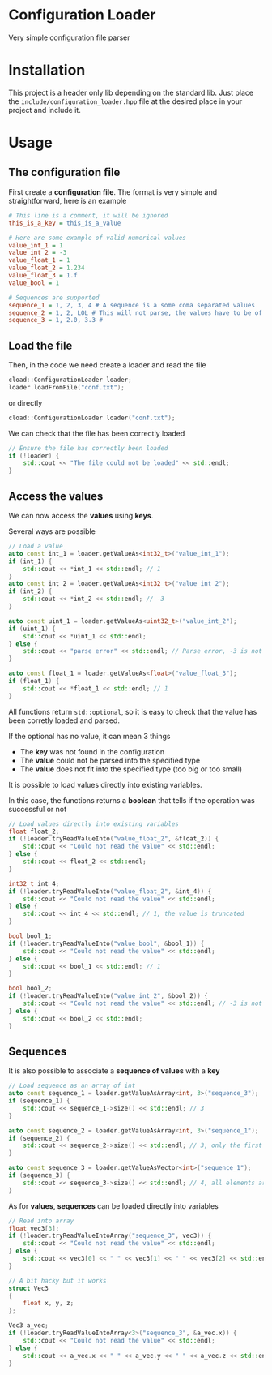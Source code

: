 # Configuration Loader

Very simple configuration file parser

# Installation

This project is a header only lib depending on the standard lib.
Just place the `include/configuration_loader.hpp` file at the desired place in your project and include it.

# Usage

## The configuration file
First create a **configuration file**.
The format is very simple and straightforward, here is an example
```ini
# This line is a comment, it will be ignored
this_is_a_key = this_is_a_value

# Here are some example of valid numerical values
value_int_1 = 1
value_int_2 = -3
value_float_1 = 1
value_float_2 = 1.234
value_float_3 = 1.f
value_bool = 1

# Sequences are supported
sequence_1 = 1, 2, 3, 4 # A sequence is a some coma separated values
sequence_2 = 1, 2, LOL # This will not parse, the values have to be of convertible to same type
sequence_3 = 1, 2.0, 3.3 #
```

## Load the file
Then, in the code we need create a loader and read the file
```cpp
cload::ConfigurationLoader loader;
loader.loadFromFile("conf.txt");
```
or directly
```cpp
cload::ConfigurationLoader loader("conf.txt");
```
We can check that the file has been correctly loaded
```cpp
// Ensure the file has correctly been loaded
if (!loader) {
    std::cout << "The file could not be loaded" << std::endl;
}
```

## Access the values
We can now access the **values** using **keys**.

Several ways are possible
```cpp
// Load a value
auto const int_1 = loader.getValueAs<int32_t>("value_int_1");
if (int_1) {
    std::cout << *int_1 << std::endl; // 1
}
auto const int_2 = loader.getValueAs<int32_t>("value_int_2");
if (int_2) {
    std::cout << *int_2 << std::endl; // -3
}

auto const uint_1 = loader.getValueAs<uint32_t>("value_int_2");
if (uint_1) {
    std::cout << *uint_1 << std::endl;
} else {
    std::cout << "parse error" << std::endl; // Parse error, -3 is not supported by uint32_t
}

auto const float_1 = loader.getValueAs<float>("value_float_3");
if (float_1) {
    std::cout << *float_1 << std::endl; // 1
}
```

All functions return `std::optional`, so it is easy to check that the value has been corretly loaded and parsed.

If the optional has no value, it can mean 3 things
 - The **key** was not found in the configuration
 - The **value** could not be parsed into the specified type
 - The **value** does not fit into the specified type (too big or too small)

It is possible to load values directly into existing variables.

In this case, the functions returns a **boolean** that tells if the operation was successful or not
```cpp
// Load values directly into existing variables
float float_2;
if (!loader.tryReadValueInto("value_float_2", &float_2)) {
    std::cout << "Could not read the value" << std::endl;
} else {
    std::cout << float_2 << std::endl;
}

int32_t int_4;
if (!loader.tryReadValueInto("value_float_2", &int_4)) {
    std::cout << "Could not read the value" << std::endl;
} else {
    std::cout << int_4 << std::endl; // 1, the value is truncated
}

bool bool_1;
if (!loader.tryReadValueInto("value_bool", &bool_1)) {
    std::cout << "Could not read the value" << std::endl;
} else {
    std::cout << bool_1 << std::endl; // 1
}

bool bool_2;
if (!loader.tryReadValueInto("value_int_2", &bool_2)) {
    std::cout << "Could not read the value" << std::endl; // -3 is not supported by bool
} else {
    std::cout << bool_2 << std::endl;
}
```

## Sequences
It is also possible to associate a **sequence of values** with a **key**

```cpp
// Load sequence as an array of int
auto const sequence_1 = loader.getValueAsArray<int, 3>("sequence_3");
if (sequence_1) {
    std::cout << sequence_1->size() << std::endl; // 3
}

auto const sequence_2 = loader.getValueAsArray<int, 3>("sequence_1");
if (sequence_2) {
    std::cout << sequence_2->size() << std::endl; // 3, only the first 3 elements of the sequence are loaded
}

auto const sequence_3 = loader.getValueAsVector<int>("sequence_1");
if (sequence_3) {
    std::cout << sequence_3->size() << std::endl; // 4, all elements are loaded
}
```

As for **values**, **sequences** can be loaded directly into variables
```cpp
// Read into array
float vec3[3];
if (!loader.tryReadValueIntoArray("sequence_3", vec3)) {
    std::cout << "Could not read the value" << std::endl;
} else {
    std::cout << vec3[0] << " " << vec3[1] << " " << vec3[2] << std::endl; // 1 2 3.3
}

// A bit hacky but it works
struct Vec3
{
    float x, y, z;
};

Vec3 a_vec;
if (!loader.tryReadValueIntoArray<3>("sequence_3", &a_vec.x)) {
    std::cout << "Could not read the value" << std::endl;
} else {
    std::cout << a_vec.x << " " << a_vec.y << " " << a_vec.z << std::endl; // 1 2 3.3
}
```
